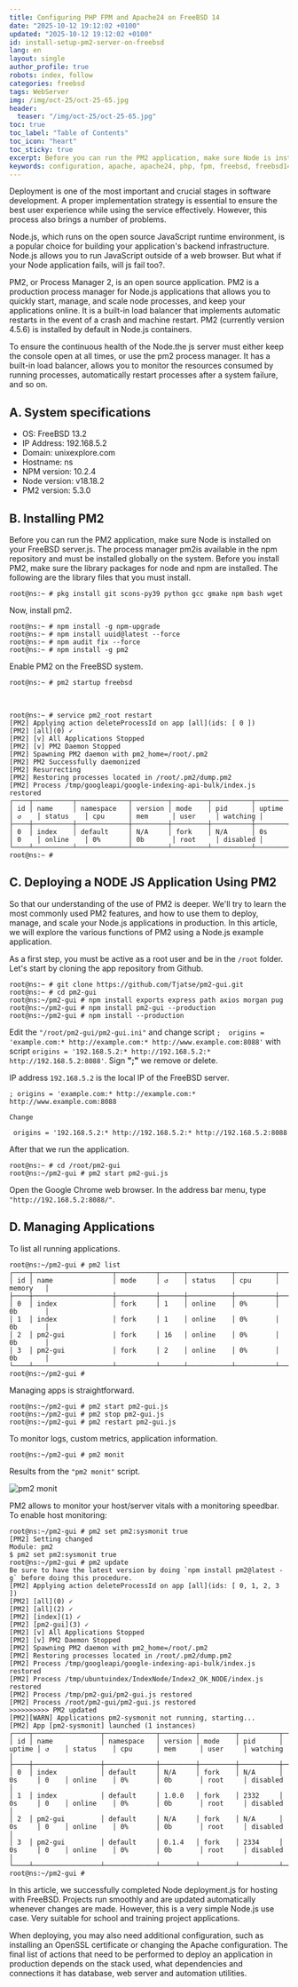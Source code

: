 ```yaml
---
title: Configuring PHP FPM and Apache24 on FreeBSD 14
date: "2025-10-12 19:12:02 +0100"
updated: "2025-10-12 19:12:02 +0100"
id: install-setup-pm2-server-on-freebsd
lang: en
layout: single
author_profile: true
robots: index, follow
categories: freebsd
tags: WebServer
img: /img/oct-25/oct-25-65.jpg
header: 
  teaser: "/img/oct-25/oct-25-65.jpg"
toc: true
toc_label: "Table of Contents"
toc_icon: "heart"
toc_sticky: true
excerpt: Before you can run the PM2 application, make sure Node is installed on your FreeBSD server.js. The process manager pm2is available in the npm repository and must be installed globally on the system. Before you install PM2, make sure the library packages for node and npm are installed. The following are the library files that you must install.
keywords: configuration, apache, apache24, php, fpm, freebsd, freebsd14, pm2, npm, node js, node, java
---
```



Deployment is one of the most important and crucial stages in software development. A proper implementation strategy is essential to ensure the best user experience while using the service effectively. However, this process also brings a number of problems.

Node.js, which runs on the open source JavaScript runtime environment, is a popular choice for building your application's backend infrastructure. Node.js allows you to run JavaScript outside of a web browser. But what if your Node application fails, will js fail too?.

PM2, or Process Manager 2, is an open source application. PM2 is a production process manager for Node.js applications that allows you to quickly start, manage, and scale node processes, and keep your applications online. It is a built-in load balancer that implements automatic restarts in the event of a crash and machine restart. PM2 (currently version 4.5.6) is installed by default in Node.js containers.

To ensure the continuous health of the Node.the js server must either keep the console open at all times, or use the pm2 process manager. It has a built-in load balancer, allows you to monitor the resources consumed by running processes, automatically restart processes after a system failure, and so on.


## A. System specifications

- OS: FreeBSD 13.2
- IP Address: 192.168.5.2
- Domain: unixexplore.com
- Hostname: ns
- NPM version: 10.2.4
- Node version: v18.18.2
- PM2 version: 5.3.0



## B. Installing PM2

Before you can run the PM2 application, make sure Node is installed on your FreeBSD server.js. The process manager pm2is available in the npm repository and must be installed globally on the system. Before you install PM2, make sure the library packages for node and npm are installed. The following are the library files that you must install.

```
root@ns:~ # pkg install git scons-py39 python gcc gmake npm bash wget
```

Now, install pm2.

```
root@ns:~ # npm install -g npm-upgrade
root@ns:~ # npm install uuid@latest --force
root@ns:~ # npm audit fix --force
root@ns:~ # npm install -g pm2
```

Enable PM2 on the FreeBSD system.

```
root@ns:~ # pm2 startup freebsd
```
<br/>

```
root@ns:~ # service pm2_root restart
[PM2] Applying action deleteProcessId on app [all](ids: [ 0 ])
[PM2] [all](0) ✓
[PM2] [v] All Applications Stopped
[PM2] [v] PM2 Daemon Stopped
[PM2] Spawning PM2 daemon with pm2_home=/root/.pm2
[PM2] PM2 Successfully daemonized
[PM2] Resurrecting
[PM2] Restoring processes located in /root/.pm2/dump.pm2
[PM2] Process /tmp/googleapi/google-indexing-api-bulk/index.js restored
┌────┬──────────┬─────────────┬─────────┬─────────┬──────────┬────────┬──────┬───────────┬──────────┬──────────┬──────────┬──────────┐
│ id │ name     │ namespace   │ version │ mode    │ pid      │ uptime │ ↺    │ status    │ cpu      │ mem      │ user     │ watching │
├────┼──────────┼─────────────┼─────────┼─────────┼──────────┼────────┼──────┼───────────┼──────────┼──────────┼──────────┼──────────┤
│ 0  │ index    │ default     │ N/A     │ fork    │ N/A      │ 0s     │ 0    │ online    │ 0%       │ 0b       │ root     │ disabled │
└────┴──────────┴─────────────┴─────────┴─────────┴──────────┴────────┴──────┴───────────┴──────────┴──────────┴──────────┴──────────┘
root@ns:~ #
```


## C. Deploying a NODE JS Application Using PM2

So that our understanding of the use of PM2 is deeper. We'll try to learn the most commonly used PM2 features, and how to use them to deploy, manage, and scale your Node.js applications in production. In this article, we will explore the various functions of PM2 using a Node.js example application.

As a first step, you must be active as a root user and be in the `/root` folder. Let's start by cloning the app repository from Github.


```
root@ns:~ # git clone https://github.com/Tjatse/pm2-gui.git
root@ns:~ # cd pm2-gui
root@ns:~/pm2-gui # npm install exports express path axios morgan pug
root@ns:~/pm2-gui # npm install pm2-gui --production
root@ns:~/pm2-gui # npm install --production
```

Edit the `"/root/pm2-gui/pm2-gui.ini"` and change script `;  origins = 'example.com:* http://example.com:* http://www.example.com:8088'` with script 
`origins = '192.168.5.2:* http://192.168.5.2:* http://192.168.5.2:8088'`. Sign **";"** we remove or delete.

IP address `192.168.5.2` is the local IP of the FreeBSD server.


```
; origins = 'example.com:* http://example.com:* http://www.example.com:8088

Change

 origins = '192.168.5.2:* http://192.168.5.2:* http://192.168.5.2:8088
```

After that we run the application.


```
root@ns:~ # cd /root/pm2-gui
root@ns:~/pm2-gui # pm2 start pm2-gui.js
```

Open the Google Chrome web browser. In the address bar menu, type `"http://192.168.5.2:8088/"`. 


## D. Managing Applications

To list all running applications.


```
root@ns:~/pm2-gui # pm2 list
┌────┬────────────────────┬──────────┬──────┬───────────┬──────────┬──────────┐
│ id │ name               │ mode     │ ↺    │ status    │ cpu      │ memory   │
├────┼────────────────────┼──────────┼──────┼───────────┼──────────┼──────────┤
│ 0  │ index              │ fork     │ 1    │ online    │ 0%       │ 0b       │
│ 1  │ index              │ fork     │ 1    │ online    │ 0%       │ 0b       │
│ 2  │ pm2-gui            │ fork     │ 16   │ online    │ 0%       │ 0b       │
│ 3  │ pm2-gui            │ fork     │ 2    │ online    │ 0%       │ 0b       │
└────┴────────────────────┴──────────┴──────┴───────────┴──────────┴──────────┘
root@ns:~/pm2-gui #
```

Managing apps is straightforward.


```
root@ns:~/pm2-gui # pm2 start pm2-gui.js
root@ns:~/pm2-gui # pm2 stop pm2-gui.js
root@ns:~/pm2-gui # pm2 restart pm2-gui.js
```

To monitor logs, custom metrics, application information.


```
root@ns:~/pm2-gui # pm2 monit
```

Results from the `"pm2 monit"` script.


![pm2 monit](/img/oct-25/oct-25-65.jpg)


PM2 allows to monitor your host/server vitals with a monitoring speedbar. To enable host monitoring:


```
root@ns:~/pm2-gui # pm2 set pm2:sysmonit true
[PM2] Setting changed
Module: pm2
$ pm2 set pm2:sysmonit true
root@ns:~/pm2-gui # pm2 update
Be sure to have the latest version by doing `npm install pm2@latest -g` before doing this procedure.
[PM2] Applying action deleteProcessId on app [all](ids: [ 0, 1, 2, 3 ])
[PM2] [all](0) ✓
[PM2] [all](2) ✓
[PM2] [index](1) ✓
[PM2] [pm2-gui](3) ✓
[PM2] [v] All Applications Stopped
[PM2] [v] PM2 Daemon Stopped
[PM2] Spawning PM2 daemon with pm2_home=/root/.pm2
[PM2] Restoring processes located in /root/.pm2/dump.pm2
[PM2] Process /tmp/googleapi/google-indexing-api-bulk/index.js restored
[PM2] Process /tmp/ubuntuindex/IndexNode/Index2_OK_NODE/index.js restored
[PM2] Process /tmp/pm2-gui/pm2-gui.js restored
[PM2] Process /root/pm2-gui/pm2-gui.js restored
>>>>>>>>>> PM2 updated
[PM2][WARN] Applications pm2-sysmonit not running, starting...
[PM2] App [pm2-sysmonit] launched (1 instances)
┌────┬─────────────────┬─────────────┬─────────┬─────────┬──────────┬────────┬──────┬───────────┬──────────┬──────────┬──────────┬──────────┐
│ id │ name            │ namespace   │ version │ mode    │ pid      │ uptime │ ↺    │ status    │ cpu      │ mem      │ user     │ watching │
├────┼─────────────────┼─────────────┼─────────┼─────────┼──────────┼────────┼──────┼───────────┼──────────┼──────────┼──────────┼──────────┤
│ 0  │ index           │ default     │ N/A     │ fork    │ N/A      │ 0s     │ 0    │ online    │ 0%       │ 0b       │ root     │ disabled │
│ 1  │ index           │ default     │ 1.0.0   │ fork    │ 2332     │ 0s     │ 0    │ online    │ 0%       │ 0b       │ root     │ disabled │
│ 2  │ pm2-gui         │ default     │ N/A     │ fork    │ N/A      │ 0s     │ 0    │ online    │ 0%       │ 0b       │ root     │ disabled │
│ 3  │ pm2-gui         │ default     │ 0.1.4   │ fork    │ 2334     │ 0s     │ 0    │ online    │ 0%       │ 0b       │ root     │ disabled │
└────┴─────────────────┴─────────────┴─────────┴─────────┴──────────┴────────┴──────┴───────────┴──────────┴──────────┴──────────┴──────────┘
root@ns:~/pm2-gui #
```

In this article, we successfully completed Node deployment.js for hosting with FreeBSD. Projects run smoothly and are updated automatically whenever changes are made. However, this is a very simple Node.js use case. Very suitable for school and training project applications.

When deploying, you may also need additional configuration, such as installing an OpenSSL certificate or changing the Apache configuration. The final list of actions that need to be performed to deploy an application in production depends on the stack used, what dependencies and connections it has  database, web server and automation utilities.